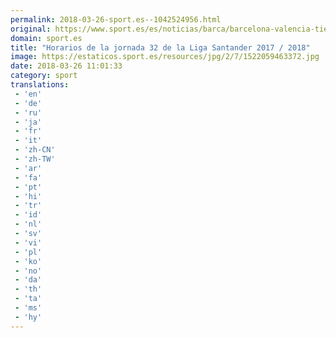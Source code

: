 ```yaml
---
permalink: 2018-03-26-sport.es--1042524956.html
original: https://www.sport.es/es/noticias/barca/barcelona-valencia-tiene-fecha-horario-6716483?utm_source=rss-noticias&utm_medium=feed&utm_campaign=barca
domain: sport.es
title: "Horarios de la jornada 32 de la Liga Santander 2017 / 2018"
image: https://estaticos.sport.es/resources/jpg/2/7/1522059463372.jpg
date: 2018-03-26 11:01:33
category: sport
translations: 
 - 'en'
 - 'de'
 - 'ru'
 - 'ja'
 - 'fr'
 - 'it'
 - 'zh-CN'
 - 'zh-TW'
 - 'ar'
 - 'fa'
 - 'pt'
 - 'hi'
 - 'tr'
 - 'id'
 - 'nl'
 - 'sv'
 - 'vi'
 - 'pl'
 - 'ko'
 - 'no'
 - 'da'
 - 'th'
 - 'ta'
 - 'ms'
 - 'hy'
---
```


